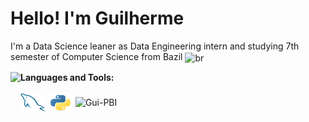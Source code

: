 # Hello! I'm Guilherme
<p>
I'm a Data Science leaner as Data Engineering intern and studying 7th semester of Computer Science from Bazil <img align="center" alt="br" height="22" width="20"src="https://github.com/juliohm/awesome-brazil-data/blob/master/images/brazil-icon.png?raw=true">
</p>
</div>
   <img align="left" height="180cm" src="https://github-readme-stats.vercel.app/api?username=guimedeiros&show_icons=true&theme=radical">
</div>
  <strong>Languages and Tools:</strong>
  <div style="display: inline_block"><br>
  <img align="center" alt="Gui-SQL" height="30" width="40" src="https://raw.githubusercontent.com/devicons/devicon/master/icons/mysql/mysql-original.svg">
  <img align="center" alt="Gui-Python" height="30" width="40" src="https://raw.githubusercontent.com/devicons/devicon/master/icons/python/python-original.svg">
  <img align="center" alt="Gui-PBI" height="30" width="40" src="https://raw.githubusercontent.com/microsoft/PowerBI-Icons/b2ee4327cc6f39abefc1637090ebd9ace516da87/SVG/PowerBI.svg">
</div>
